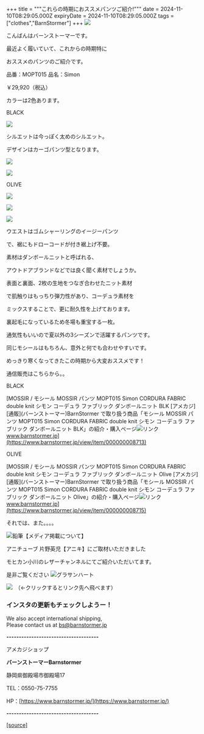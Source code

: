 +++
title = """これらの時期におススメパンツご紹介!"""
date = 2024-11-10T08:29:05.000Z
expiryDate = 2024-11-10T08:29:05.000Z
tags = ["clothes","BarnStormer"]
+++
[![](https://stat.ameba.jp/user_images/20231023/16/barnstormer-go/b2/03/p/o0420015015354743273.png)](https://ameblo.jp/barnstormer-go/entry-12825670498.html)

こんばんはバーンストーマーです。

最近よく履いていて、これからの時期特に

おススメのパンツのご紹介です。

品番：MOPT015 品名：Simon 

￥29,920（税込）

カラーは2色あります。

BLACK

[![](https://stat.ameba.jp/user_images/20241110/17/barnstormer-go/96/b5/j/o0266040015508398419.jpg)](https://stat.ameba.jp/user_images/20241110/17/barnstormer-go/96/b5/j/o0266040015508398419.jpg)

シルエットは今っぽく太めのシルエット。

デザインはカーゴパンツ型となります。

[![](https://stat.ameba.jp/user_images/20241110/17/barnstormer-go/da/23/j/o0266040015508398420.jpg)](https://stat.ameba.jp/user_images/20241110/17/barnstormer-go/da/23/j/o0266040015508398420.jpg)

[![](https://stat.ameba.jp/user_images/20241110/17/barnstormer-go/89/e2/j/o0266040015508398412.jpg)](https://stat.ameba.jp/user_images/20241110/17/barnstormer-go/89/e2/j/o0266040015508398412.jpg)

OLIVE

[![](https://stat.ameba.jp/user_images/20241110/17/barnstormer-go/c3/d8/j/o0266040015508398414.jpg)](https://stat.ameba.jp/user_images/20241110/17/barnstormer-go/c3/d8/j/o0266040015508398414.jpg)

[![](https://stat.ameba.jp/user_images/20241110/17/barnstormer-go/de/36/j/o0266040015508398415.jpg)](https://stat.ameba.jp/user_images/20241110/17/barnstormer-go/de/36/j/o0266040015508398415.jpg)

[![](https://stat.ameba.jp/user_images/20241110/17/barnstormer-go/df/68/j/o0266040015508398417.jpg)](https://stat.ameba.jp/user_images/20241110/17/barnstormer-go/df/68/j/o0266040015508398417.jpg)

ウエストはゴムシャーリングのイージーパンツ

で、裾にもドローコードが付き裾上げ不要。

素材はダンボールニットと呼ばれる、

アウトドアブランドなどでは良く聞く素材でしょうか。

  
表面と裏面、2枚の生地をつなぎ合わせたニット素材

で肌触りはもっちり弾力性があり、コーデュラ素材を

ミックスすることで、更に耐久性を上げております。

裏起毛になっているため冬場も重宝する一枚。

通気性もいいので夏以外の3シーズンで活躍するパンツです。

同じモシールはもちろん、意外と何でも合わせやすいです。

めっきり寒くなってきたこの時期から大変おススメです！

通信販売はこちらから。。

BLACK

[MOSSIR / モシール MOSSIR パンツ MOPT015 Simon CORDURA FABRIC double knit シモン コーデュラ ファブリック ダンボールニット BLK \[アメカジ\] \[通販\](バーンストーマー)BarnStormer で取り扱う商品「モシール MOSSIR パンツ MOPT015 Simon CORDURA FABRIC double knit シモン コーデュラ ファブリック ダンボールニット BLK」の紹介・購入ページ![リンク](https://c.stat100.ameba.jp/ameblo/symbols/v3.20.0/svg/gray/editor_link.svg)www.barnstormer.jp](https://www.barnstormer.jp/view/item/000000008713)

OLIVE

[MOSSIR / モシール MOSSIR パンツ MOPT015 Simon CORDURA FABRIC double knit シモン コーデュラ ファブリック ダンボールニット Olive \[アメカジ\] \[通販\](バーンストーマー)BarnStormer で取り扱う商品「モシール MOSSIR パンツ MOPT015 Simon CORDURA FABRIC double knit シモン コーデュラ ファブリック ダンボールニット Olive」の紹介・購入ページ![リンク](https://c.stat100.ameba.jp/ameblo/symbols/v3.20.0/svg/gray/editor_link.svg)www.barnstormer.jp](https://www.barnstormer.jp/view/item/000000008715)

それでは、また。。。。

![鉛筆](https://stat100.ameba.jp/blog/ucs/img/char/char3/519.png)【メディア掲載について】

アニチューブ 片野英児【アニキ】にご取材いただきました

モヒカン小川のレザーチャンネルにてご紹介いただいてます。

是非ご覧ください ![グラサンハート](https://stat100.ameba.jp/blog/ucs/img/char/char3/148.png)

[![](https://stat.ameba.jp/user_images/20230412/16/barnstormer-go/6a/23/p/o0108010815269242493.png)](https://www.instagram.com/barnstormer_daily/)　（←クリックするとリンク先へ飛べます）

### インスタの更新もチェックしようー！

We also accept international shipping,  
Please contact us at bs@barnstormer.jp

**\-------------------------------------**

アメカジショップ

**バーンストーマーBarnstormer**

静岡県御殿場市御殿場17

TEL：0550-75-7755

HP：[https://www.barnstormer.jp/](https://www.barnstormer.jp/)

**\-------------------------------------**

[[source]](https://ameblo.jp/barnstormer-go/entry-12874514240.html)
